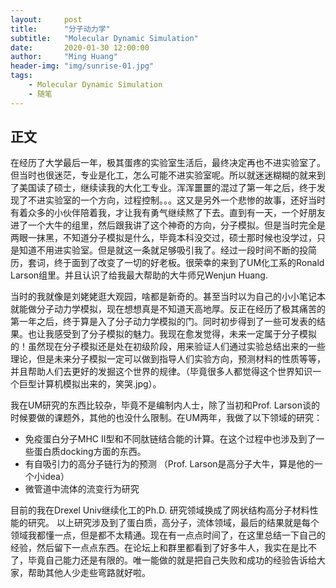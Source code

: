 ```yaml
---
layout:     post
title:      "分子动力学"
subtitle:   "Molecular Dynamic Simulation"
date:       2020-01-30 12:00:00
author:     "Ming Huang"
header-img: "img/sunrise-01.jpg"
tags:
    - Molecular Dynamic Simulation
    - 随笔
---
```


## 正文

  在经历了大学最后一年，极其蛋疼的实验室生活后，最终决定再也不进实验室了。但当时也很迷茫，专业是化工，怎么可能不进实验室呢。所以就迷迷糊糊的就来到了美国读了硕士，继续读我的大化工专业。浑浑噩噩的混过了第一年之后，终于发现了不进实验室的一个方向，过程控制。。。这又是另外一个悲惨的故事，还好当时有着众多的小伙伴陪着我，才让我有勇气继续熬了下去。直到有一天，一个好朋友进了一个大牛的组里，然后跟我讲了这个神奇的方向，分子模拟。但是当时完全是两眼一抹黑，不知道分子模拟是什么，毕竟本科没交过，硕士那时候也没学过，只是知道不用进实验室。但是就这一条就足够吸引我了。经过一段时间不断的投简历，套词，终于面到了改变了一切的好老板。很荣幸的来到了UM化工系的Ronald Larson组里。并且认识了给我最大帮助的大牛师兄Wenjun Huang. 

  当时的我就像是刘姥姥逛大观园，啥都是新奇的。甚至当时以为自己的小小笔记本就能做分子动力学模拟，现在想想真是不知道天高地厚。反正在经历了极其痛苦的第一年之后，终于算是入了分子动力学模拟的门。同时初步得到了一些可发表的结果。也让我感受到了分子模拟的魅力。我现在愈发觉得，未来一定属于分子模拟的！虽然现在分子模拟还是处在初级阶段，用来验证人们通过实验总结出来的一些理论，但是未来分子模拟一定可以做到指导人们实验方向，预测材料的性质等等，并且帮助人们去更好的发掘这个世界的规律。（毕竟很多人都觉得这个世界知识一个巨型计算机模拟出来的，笑哭.jpg）。

  我在UM研究的东西比较杂，毕竟不是编制内人士，除了当初和Prof. Larson谈的时候要做的课题外，其他的也没什么限制。在UM两年，我做了以下领域的研究：
  - 免疫蛋白分子MHC II型和不同肽链结合能的计算。在这个过程中也涉及到了一些蛋白质docking方面的东西。
  - 有自吸引力的高分子链行为的预测 （Prof. Larson是高分子大牛，算是他的一个小idea）
  - 微管道中流体的流变行为研究
  
  目前的我在Drexel Univ继续化工的Ph.D. 研究领域换成了网状结构高分子材料性能的研究。
  以上研究涉及到了蛋白质，高分子，流体领域，最后的结果就是每个领域我都懂一点，但是都不太精通。现在有一点点时间了，在这里总结一下自己的经验，然后留下一点点东西。在论坛上和群里都看到了好多牛人，我实在是比不了，毕竟自己能力还是有限的。唯一能做的就是把自己失败和成功的经验告诉给大家，帮助其他人少走些弯路就好啦。
